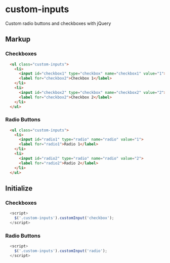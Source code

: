 # custom-inputs


Custom radio buttons and checkboxes with jQuery

## Markup

### Checkboxes

``` html
  <ul class="custom-inputs">
    <li>
      <input id="checkbox1" type="checkbox" name="checkbox1" value="1">
      <label for="checkbox2">Checkbox 1</label>
    </li>
    <li>
      <input id="checkbox2" type="checkbox" name="checkbox2" value="2">
      <label for="checkbox2">Checkbox 2</label>
    </li>    
  </ul>
```

### Radio Buttons

``` html
  <ul class="custom-inputs">
    <li>
      <input id="radio1" type="radio" name="radio" value="1">
      <label for="radio1">Radio 1</label>
    </li>
    <li>
      <input id="radio2" type="radio" name="radio" value="2">
      <label for="radio2">Radio 2</label>
    </li>
  </ul>
```


## Initialize

### Checkboxes

``` js
  <script>
    $('.custom-inputs').customInput('checkbox');
  </script>

```

### Radio Buttons

``` js
  <script>
    $('.custom-inputs').customInput('radio');
  </script>
```